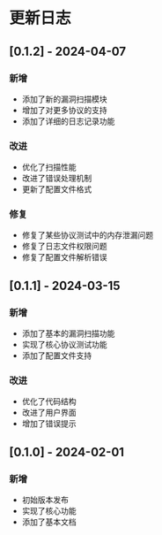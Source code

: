 # 更新日志

## [0.1.2] - 2024-04-07

### 新增
- 添加了新的漏洞扫描模块
- 增加了对更多协议的支持
- 添加了详细的日志记录功能

### 改进
- 优化了扫描性能
- 改进了错误处理机制
- 更新了配置文件格式

### 修复
- 修复了某些协议测试中的内存泄漏问题
- 修复了日志文件权限问题
- 修复了配置文件解析错误

## [0.1.1] - 2024-03-15

### 新增
- 添加了基本的漏洞扫描功能
- 实现了核心协议测试功能
- 添加了配置文件支持

### 改进
- 优化了代码结构
- 改进了用户界面
- 增加了错误提示

## [0.1.0] - 2024-02-01

### 新增
- 初始版本发布
- 实现了核心功能
- 添加了基本文档
